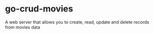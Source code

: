 # go-crud-movies
A web server that allows you to create, read, update and delete records from movies data 
